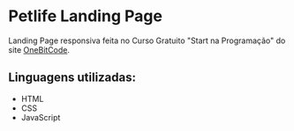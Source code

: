 # Petlife Landing Page

Landing Page responsiva feita no Curso Gratuito "Start na Programação" do site [OneBitCode](https://www.onebitcode.com/).

## Linguagens utilizadas:
* HTML
* CSS
* JavaScript
